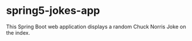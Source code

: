 # spring5-jokes-app
This Spring Boot web application displays a random Chuck Norris Joke on the index.


